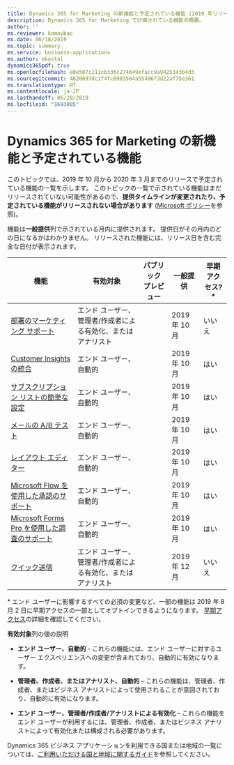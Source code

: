 ```yaml
---
title: Dynamics 365 for Marketing の新機能と予定されている機能 (2019 年リリース ウェーブ 2)
description: Dynamics 365 for Marketing で計画されている機能の概要。
author: ''
ms.reviewer: kamaybac
ms.date: 06/18/2019
ms.topic: summary
ms.service: business-applications
ms.author: mkostal
dynamics365pdf: true
ms.openlocfilehash: e0e507c211cb336c274649efacc9a9425343b4d3
ms.sourcegitcommit: 4620697dc1f4fc6903504a55406f3d22af75e361
ms.translationtype: HT
ms.contentlocale: ja-JP
ms.lasthandoff: 06/20/2019
ms.locfileid: "1693805"
---
```

# <a name="whats-new-and-planned-for-dynamics-365-for-marketing"></a>Dynamics 365 for Marketing の新機能と予定されている機能

このトピックでは、2019 年 10 月から 2020 年 3 月までのリリースで予定されている機能の一覧を示します。 このトピックの一覧で示されている機能はまだリリースされていない可能性があるので、**提供タイムラインが変更されたり、予定されている機能がリリースされない場合があります** ([Microsoft ポリシー](https://go.microsoft.com/fwlink/p/?linkid=2007332)を参照)。

機能は**一般提供**列で示されている月内に提供されます。 提供日がその月内のどの日になるかはわかりません。 リリースされた機能には、リリース日を含む完全な日付が表示されます。 

| 機能    | 有効対象    |  パブリック プレビュー | 一般提供 |早期アクセス?* | 
| ---------- |---------------- | --------------- |-------------- | --------------- |
| [部署のマーケティング サポート](marketing-support-business-units.md) | エンド ユーザー、管理者/作成者による有効化、またはアナリスト|| 2019 年 10 月| いいえ |
| [Customer Insights の統合](customer-insights-integration.md) | エンド ユーザー、自動的|| 2019 年 10 月| はい |
| [サブスクリプション リストの簡単な設定](easy-setup-subscription-lists.md) | エンド ユーザー、自動的|| 2019 年 10 月| はい |
| [メールの A/B テスト](email-ab-testing.md) | エンド ユーザー、自動的|| 2019 年 10 月| はい |
| [レイアウト エディター](layout-editor.md) | エンド ユーザー、自動的|| 2019 年 10 月| はい |
| [Microsoft Flow を使用した承認のサポート](support-approvals-using.md) | エンド ユーザー、自動的|| 2019 年 10 月| はい |
| [Microsoft Forms Pro を使用した調査のサポート](support-surveys-using-forms-pro.md) | エンド ユーザー、自動的|| 2019 年 10 月| はい |
| [クイック送信](quick-send.md) | エンド ユーザー、管理者/作成者による有効化、またはアナリスト|| 2019 年 12 月| いいえ |

\* エンド ユーザーに影響するすべての必須の変更など、一部の機能は 2019 年 8 月 2 日に早期アクセスの一部としてオプトインできるようになります。 [早期アクセス](https://aka.ms/EarlyAccessFeatures)の詳細を確認してください。

**有効対象**列の値の説明

- **エンド ユーザー、自動的** - これらの機能には、エンド ユーザーに対するユーザー エクスペリエンスへの変更が含まれており、自動的に有効になります。

- **管理者、作成者、またはアナリスト、自動的** – これらの機能は、管理者、作成者、またはビジネス アナリストによって使用されることが意図されており、自動的に有効になります。

- **エンド ユーザー、管理者/作成者/アナリストによる有効化** – これらの機能をエンド ユーザーが利用するには、管理者、作成者、またはビジネス アナリストによって有効化または構成される必要があります。

Dynamics 365 ビジネス アプリケーションを利用できる国または地域の一覧については、[ご利用いただける国と地域に関するガイド](https://aka.ms/dynamics_365_international_availability_deck)を参照してください。
